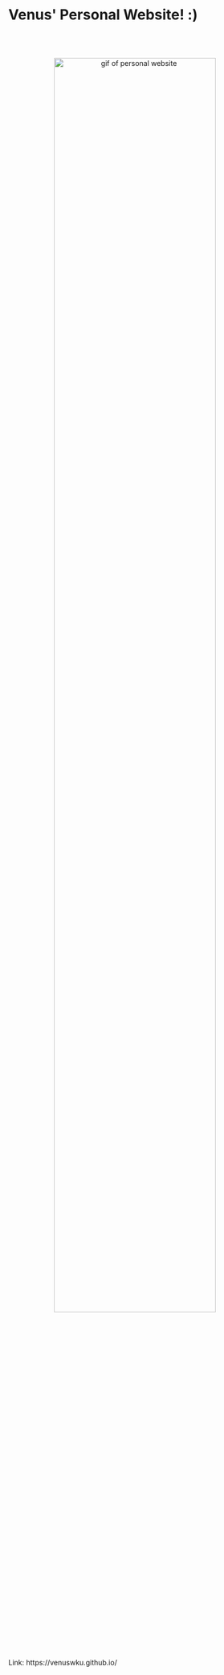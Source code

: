 # Venus' Personal Website! :)
<p align="center">
  <img src="https://github.com/venuswku/venuswku.github.io/blob/dev/src/Assets/PersonalWebsite.gif" alt="gif of personal website" width="80%" height="80%" style="margin: 50px 50px" />
</p>
Link: https://venuswku.github.io/
